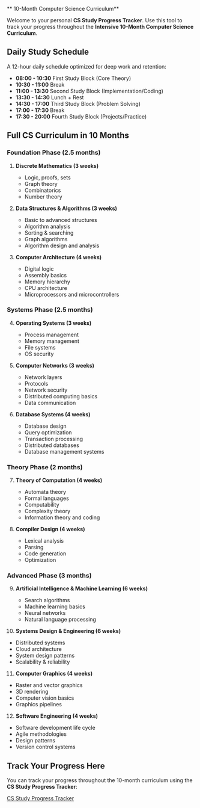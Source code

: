  ** 10-Month Computer Science Curriculum**

Welcome to your personal **CS Study Progress Tracker**. Use this tool to track your progress throughout the **Intensive 10-Month Computer Science Curriculum**.

## **Daily Study Schedule**

A 12-hour daily schedule optimized for deep work and retention:

- **08:00 - 10:30** First Study Block (Core Theory)
- **10:30 - 11:00** Break
- **11:00 - 13:30** Second Study Block (Implementation/Coding)
- **13:30 - 14:30** Lunch + Rest
- **14:30 - 17:00** Third Study Block (Problem Solving)
- **17:00 - 17:30** Break
- **17:30 - 20:00** Fourth Study Block (Projects/Practice)

## **Full CS Curriculum in 10 Months**

### **Foundation Phase (2.5 months)**

1. **Discrete Mathematics (3 weeks)**
   - Logic, proofs, sets
   - Graph theory
   - Combinatorics
   - Number theory

2. **Data Structures & Algorithms (3 weeks)**
   - Basic to advanced structures
   - Algorithm analysis
   - Sorting & searching
   - Graph algorithms
   - Algorithm design and analysis

3. **Computer Architecture (4 weeks)**
   - Digital logic
   - Assembly basics
   - Memory hierarchy
   - CPU architecture
   - Microprocessors and microcontrollers

### **Systems Phase (2.5 months)**

4. **Operating Systems (3 weeks)**
   - Process management
   - Memory management
   - File systems
   - OS security

5. **Computer Networks (3 weeks)**
   - Network layers
   - Protocols
   - Network security
   - Distributed computing basics
   - Data communication

6. **Database Systems (4 weeks)**
   - Database design
   - Query optimization
   - Transaction processing
   - Distributed databases
   - Database management systems

### **Theory Phase (2 months)**

7. **Theory of Computation (4 weeks)**
   - Automata theory
   - Formal languages
   - Computability
   - Complexity theory
   - Information theory and coding

8. **Compiler Design (4 weeks)**
   - Lexical analysis
   - Parsing
   - Code generation
   - Optimization

### **Advanced Phase (3 months)**

9. **Artificial Intelligence & Machine Learning (6 weeks)**
   - Search algorithms
   - Machine learning basics
   - Neural networks
   - Natural language processing

10. **Systems Design & Engineering (6 weeks)**
   - Distributed systems
   - Cloud architecture
   - System design patterns
   - Scalability & reliability

11. **Computer Graphics (4 weeks)**
   - Raster and vector graphics
   - 3D rendering
   - Computer vision basics
   - Graphics pipelines

12. **Software Engineering (4 weeks)**
   - Software development life cycle
   - Agile methodologies
   - Design patterns
   - Version control systems

## **Track Your Progress Here**

You can track your progress throughout the 10-month curriculum using the **CS Study Progress Tracker**: 

[CS Study Progress Tracker](https://github.com/squirelboy360/cs/blob/main/tracker.html)
